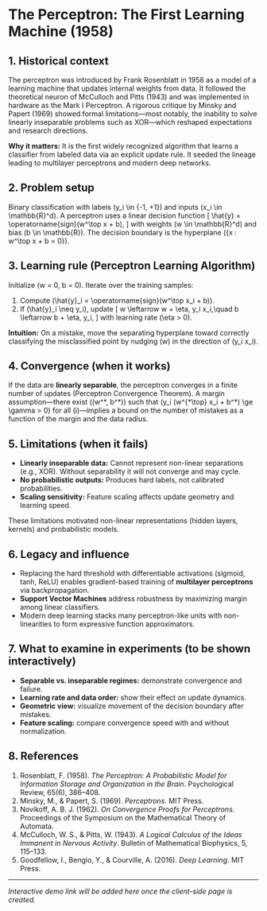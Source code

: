 <link rel="stylesheet" href="assets/style.css">

<div class="main-wrap">

# The Perceptron: The First Learning Machine (1958)

## 1. Historical context
The perceptron was introduced by Frank Rosenblatt in 1958 as a model of a learning machine that updates internal weights from data. It followed the theoretical neuron of McCulloch and Pitts (1943) and was implemented in hardware as the Mark I Perceptron. A rigorous critique by Minsky and Papert (1969) showed formal limitations—most notably, the inability to solve linearly inseparable problems such as XOR—which reshaped expectations and research directions.

**Why it matters:** It is the first widely recognized algorithm that learns a classifier from labeled data via an explicit update rule. It seeded the lineage leading to multilayer perceptrons and modern deep networks.

## 2. Problem setup
Binary classification with labels \(y_i \in \{-1, +1\}\) and inputs \(x_i \in \mathbb{R}^d\).
A perceptron uses a linear decision function
\[
\hat{y} = \operatorname{sign}(w^\top x + b),
\]
with weights \(w \in \mathbb{R}^d\) and bias \(b \in \mathbb{R}\). The decision boundary is the hyperplane \(\{x : w^\top x + b = 0\}\).

## 3. Learning rule (Perceptron Learning Algorithm)
Initialize \(w = 0, b = 0\). Iterate over the training samples:
1. Compute \(\hat{y}_i = \operatorname{sign}(w^\top x_i + b)\).
2. If \(\hat{y}_i \neq y_i\), update
\[
w \leftarrow w + \eta\, y_i x_i,\quad
b \leftarrow b + \eta\, y_i,
\]
with learning rate \(\eta > 0\).

**Intuition:** On a mistake, move the separating hyperplane toward correctly classifying the misclassified point by nudging \(w\) in the direction of \(y_i x_i\).

## 4. Convergence (when it works)
If the data are **linearly separable**, the perceptron converges in a finite number of updates (Perceptron Convergence Theorem). A margin assumption—there exist \((w^\*, b^\*)\) such that \(y_i (w^{*\top} x_i + b^\*) \ge \gamma > 0\) for all \(i\)—implies a bound on the number of mistakes as a function of the margin and the data radius.

## 5. Limitations (when it fails)
- **Linearly inseparable data:** Cannot represent non-linear separations (e.g., XOR). Without separability it will not converge and may cycle.
- **No probabilistic outputs:** Produces hard labels, not calibrated probabilities.
- **Scaling sensitivity:** Feature scaling affects update geometry and learning speed.

These limitations motivated non-linear representations (hidden layers, kernels) and probabilistic models.

## 6. Legacy and influence
- Replacing the hard threshold with differentiable activations (sigmoid, tanh, ReLU) enables gradient-based training of **multilayer perceptrons** via backpropagation.
- **Support Vector Machines** address robustness by maximizing margin among linear classifiers.
- Modern deep learning stacks many perceptron-like units with non-linearities to form expressive function approximators.

## 7. What to examine in experiments (to be shown interactively)
- **Separable vs. inseparable regimes:** demonstrate convergence and failure.
- **Learning rate and data order:** show their effect on update dynamics.
- **Geometric view:** visualize movement of the decision boundary after mistakes.
- **Feature scaling:** compare convergence speed with and without normalization.

## 8. References
1. Rosenblatt, F. (1958). *The Perceptron: A Probabilistic Model for Information Storage and Organization in the Brain*. Psychological Review, 65(6), 386–408.  
2. Minsky, M., & Papert, S. (1969). *Perceptrons*. MIT Press.  
3. Novikoff, A. B. J. (1962). *On Convergence Proofs for Perceptrons*. Proceedings of the Symposium on the Mathematical Theory of Automata.  
4. McCulloch, W. S., & Pitts, W. (1943). *A Logical Calculus of the Ideas Immanent in Nervous Activity*. Bulletin of Mathematical Biophysics, 5, 115–133.  
5. Goodfellow, I., Bengio, Y., & Courville, A. (2016). *Deep Learning*. MIT Press.

---

*Interactive demo link will be added here once the client-side page is created.*
